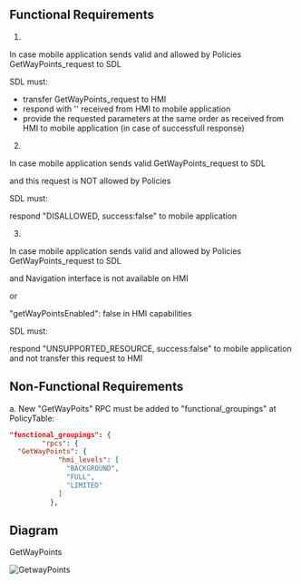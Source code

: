 ## Functional Requirements

1.
In case mobile application sends valid and allowed by Policies GetWayPoints_request to SDL

SDL must: 
- transfer GetWayPoints_request to HMI
- respond with '<resultCode>' received from HMI to mobile application
- provide the requested parameters at the same order as received from HMI to mobile application (in case of successfull response)

2.
In case mobile application sends valid GetWayPoints_request to SDL

and this request is NOT allowed by Policies

SDL must: 

respond "DISALLOWED, success:false" to mobile application

3. 
In case mobile application sends valid and allowed by Policies GetWayPoints_request to SDL

and Navigation interface is not available on HMI

or

 "getWayPointsEnabled": false in HMI capabilities
 
 SDL must:
 
 respond "UNSUPPORTED_RESOURCE, success:false" to mobile application and not transfer this request to HMI


## Non-Functional Requirements

a. New "GetWayPoits" RPC must be added to "functional_groupings" at PolicyTable:

```json
"functional_groupings": {
        "rpcs": {
  "GetWayPoints": {
            "hmi_levels": [
              "BACKGROUND",
              "FULL",
              "LIMITED"
            ]
          },
```

## Diagram

GetWayPoints

![GetwayPoints](https://github.com/smartdevicelink/sdl_requirements/blob/GetWayPoints/detailed_docs/accessories/GetWayPoints.png)
